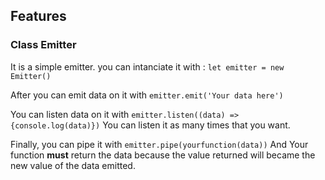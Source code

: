 ## Features

### Class **Emitter**

It is a simple emitter.
you can intanciate it with : 
`let emitter = new Emitter()`

After you can emit data on it with `emitter.emit('Your data here')`

You can listen data on it with 
`emitter.listen((data) => {console.log(data)})`
You can listen it as many times that you want.

Finally, you can pipe it with `emitter.pipe(yourfunction(data))`
And Your function **must** return the data because the value returned will became the new value of the data emitted.
